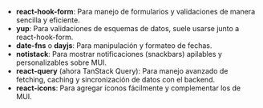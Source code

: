 - **react-hook-form**: Para manejo de formularios y validaciones de manera sencilla y eficiente.
- **yup**: Para validaciones de esquemas de datos, suele usarse junto a react-hook-form.
- **date-fns** o **dayjs**: Para manipulación y formateo de fechas.
- **notistack**: Para mostrar notificaciones (snackbars) apilables y personalizables sobre MUI.
- **react-query** (ahora TanStack Query): Para manejo avanzado de fetching, caching y sincronización de datos con el backend.
- **react-icons**: Para agregar íconos fácilmente y complementar los de MUI.
